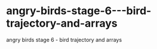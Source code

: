 # angry-birds-stage-6---bird-trajectory-and-arrays
angry birds stage 6 - bird trajectory and arrays
